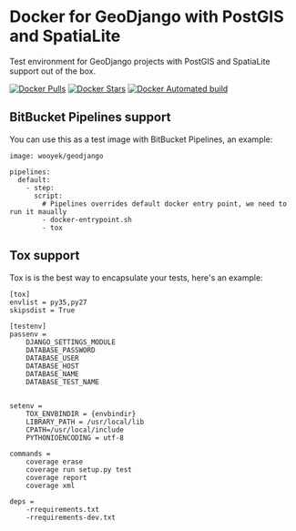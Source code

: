 # Docker for GeoDjango with PostGIS and SpatiaLite

Test environment for GeoDjango projects with PostGIS and SpatiaLite support out of the box.

[![Docker Pulls](https://img.shields.io/docker/pulls/wooyek/geodjango.svg)](https://hub.docker.com/r/wooyek/geodjango/)
[![Docker Stars](https://img.shields.io/docker/stars/wooyek/geodjango.svg)](https://hub.docker.com/r/wooyek/geodjango/)
[![Docker Automated build](https://img.shields.io/docker/automated/wooyek/geodjango.svg)](https://hub.docker.com/r/wooyek/geodjango/)

## BitBucket Pipelines support

You can use this as a test image with BitBucket Pipelines, an example:

```
image: wooyek/geodjango

pipelines:
  default:
    - step:
      script:        
        # Pipelines overrides default docker entry point, we need to run it maually
        - docker-entrypoint.sh  
        - tox
```
 
## Tox support

Tox is is the best way to encapsulate your tests, here's an example:

```
[tox]
envlist = py35,py27
skipsdist = True

[testenv]
passenv =
    DJANGO_SETTINGS_MODULE
    DATABASE_PASSWORD
    DATABASE_USER
    DATABASE_HOST
    DATABASE_NAME
    DATABASE_TEST_NAME
    

setenv =
    TOX_ENVBINDIR = {envbindir}
    LIBRARY_PATH = /usr/local/lib
    CPATH=/usr/local/include
    PYTHONIOENCODING = utf-8

commands =
    coverage erase
    coverage run setup.py test
    coverage report
    coverage xml

deps =
    -rrequirements.txt
    -rrequirements-dev.txt
```
